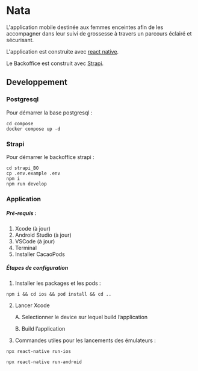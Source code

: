 # Nata

L'application mobile destinée aux femmes enceintes afin de les accompagner dans leur suivi de grossesse à travers un parcours éclairé et sécurisant.

L'application est construite avec [react native](https://reactnative.dev/docs/getting-started).

Le Backoffice est construit avec [Strapi](https://docs.strapi.io/dev-docs/intro).

## Developpement

### Postgresql

Pour démarrer la base postgresql :
```
cd compose
docker compose up -d
```

### Strapi
Pour démarrer le backoffice strapi :
```
cd strapi_BO
cp .env.example .env
npm i
npm run develop
```

### Application

##### Pré-requis :
1.  Xcode (à jour)
2.  Android Studio (à jour)
3.  VSCode (à jour)
4.  Terminal
5.  Installer CacaoPods

##### Étapes de configuration

1.  Installer les packages et les pods :

```tsx
npm i && cd ios && pod install && cd ..
```

2.  Lancer Xcode
    
    A. Selectionner le device sur lequel build l’application
    
    B. Build l’application

2.  Commandes utiles pour les lancements des émulateurs :
    
```tsx
npx react-native run-ios
```
```tsx
npx react-native run-android
```
